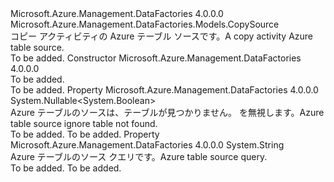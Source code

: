 <Type Name="AzureTableSource" FullName="Microsoft.Azure.Management.DataFactories.Models.AzureTableSource">
  <TypeSignature Language="C#" Value="public class AzureTableSource : Microsoft.Azure.Management.DataFactories.Models.CopySource" />
  <TypeSignature Language="ILAsm" Value=".class public auto ansi beforefieldinit AzureTableSource extends Microsoft.Azure.Management.DataFactories.Models.CopySource" />
  <TypeSignature Language="DocId" Value="T:Microsoft.Azure.Management.DataFactories.Models.AzureTableSource" />
  <TypeSignature Language="VB.NET" Value="Public Class AzureTableSource&#xA;Inherits CopySource" />
  <TypeSignature Language="F#" Value="type AzureTableSource = class&#xA;    inherit CopySource" />
  <AssemblyInfo>
    <AssemblyName>Microsoft.Azure.Management.DataFactories</AssemblyName>
    <AssemblyVersion>4.0.0.0</AssemblyVersion>
  </AssemblyInfo>
  <Base>
    <BaseTypeName>Microsoft.Azure.Management.DataFactories.Models.CopySource</BaseTypeName>
  </Base>
  <Interfaces />
  <Docs>
    <summary>
            <span data-ttu-id="c3ca6-101">コピー アクティビティの Azure テーブル ソースです。</span><span class="sxs-lookup"><span data-stu-id="c3ca6-101">A copy activity Azure table source.</span></span>
            </summary>
    <remarks>To be added.</remarks>
  </Docs>
  <Members>
    <Member MemberName=".ctor">
      <MemberSignature Language="C#" Value="public AzureTableSource ();" />
      <MemberSignature Language="ILAsm" Value=".method public hidebysig specialname rtspecialname instance void .ctor() cil managed" />
      <MemberSignature Language="DocId" Value="M:Microsoft.Azure.Management.DataFactories.Models.AzureTableSource.#ctor" />
      <MemberSignature Language="VB.NET" Value="Public Sub New ()" />
      <MemberType>Constructor</MemberType>
      <AssemblyInfo>
        <AssemblyName>Microsoft.Azure.Management.DataFactories</AssemblyName>
        <AssemblyVersion>4.0.0.0</AssemblyVersion>
      </AssemblyInfo>
      <Parameters />
      <Docs>
        <summary>To be added.</summary>
        <remarks>To be added.</remarks>
      </Docs>
    </Member>
    <Member MemberName="AzureTableSourceIgnoreTableNotFound">
      <MemberSignature Language="C#" Value="public Nullable&lt;bool&gt; AzureTableSourceIgnoreTableNotFound { get; set; }" />
      <MemberSignature Language="ILAsm" Value=".property instance valuetype System.Nullable`1&lt;bool&gt; AzureTableSourceIgnoreTableNotFound" />
      <MemberSignature Language="DocId" Value="P:Microsoft.Azure.Management.DataFactories.Models.AzureTableSource.AzureTableSourceIgnoreTableNotFound" />
      <MemberSignature Language="VB.NET" Value="Public Property AzureTableSourceIgnoreTableNotFound As Nullable(Of Boolean)" />
      <MemberSignature Language="F#" Value="member this.AzureTableSourceIgnoreTableNotFound : Nullable&lt;bool&gt; with get, set" Usage="Microsoft.Azure.Management.DataFactories.Models.AzureTableSource.AzureTableSourceIgnoreTableNotFound" />
      <MemberType>Property</MemberType>
      <AssemblyInfo>
        <AssemblyName>Microsoft.Azure.Management.DataFactories</AssemblyName>
        <AssemblyVersion>4.0.0.0</AssemblyVersion>
      </AssemblyInfo>
      <ReturnValue>
        <ReturnType>System.Nullable&lt;System.Boolean&gt;</ReturnType>
      </ReturnValue>
      <Docs>
        <summary>
            <span data-ttu-id="c3ca6-102">Azure テーブルのソースは、テーブルが見つかりません。 を無視します。</span><span class="sxs-lookup"><span data-stu-id="c3ca6-102">Azure table source ignore table not found.</span></span>
            </summary>
        <value>To be added.</value>
        <remarks>To be added.</remarks>
      </Docs>
    </Member>
    <Member MemberName="AzureTableSourceQuery">
      <MemberSignature Language="C#" Value="public string AzureTableSourceQuery { get; set; }" />
      <MemberSignature Language="ILAsm" Value=".property instance string AzureTableSourceQuery" />
      <MemberSignature Language="DocId" Value="P:Microsoft.Azure.Management.DataFactories.Models.AzureTableSource.AzureTableSourceQuery" />
      <MemberSignature Language="VB.NET" Value="Public Property AzureTableSourceQuery As String" />
      <MemberSignature Language="F#" Value="member this.AzureTableSourceQuery : string with get, set" Usage="Microsoft.Azure.Management.DataFactories.Models.AzureTableSource.AzureTableSourceQuery" />
      <MemberType>Property</MemberType>
      <AssemblyInfo>
        <AssemblyName>Microsoft.Azure.Management.DataFactories</AssemblyName>
        <AssemblyVersion>4.0.0.0</AssemblyVersion>
      </AssemblyInfo>
      <ReturnValue>
        <ReturnType>System.String</ReturnType>
      </ReturnValue>
      <Docs>
        <summary>
            <span data-ttu-id="c3ca6-103">Azure テーブルのソース クエリです。</span><span class="sxs-lookup"><span data-stu-id="c3ca6-103">Azure table source query.</span></span>
            </summary>
        <value>To be added.</value>
        <remarks>To be added.</remarks>
      </Docs>
    </Member>
  </Members>
</Type>